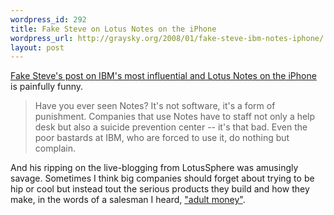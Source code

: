 ```yaml
--- 
wordpress_id: 292
title: Fake Steve on Lotus Notes on the iPhone
wordpress_url: http://graysky.org/2008/01/fake-steve-ibm-notes-iphone/
layout: post
---
```

<a href="http://fakesteve.blogspot.com/2008/01/oxymoron-of-week.html">Fake Steve's post on IBM's most influential and Lotus Notes on the iPhone</a> is painfully funny.

<blockquote>Have you ever seen Notes? It's not software, it's a form of punishment. Companies that use Notes have to staff not only a help desk but also a suicide prevention center -- it's that bad. Even the poor bastards at IBM, who are forced to use it, do nothing but complain.
</blockquote>

And his ripping on the live-blogging from LotusSphere was amusingly savage. Sometimes I think big companies should forget about trying to be hip or cool but instead tout the serious products they build and how they make, in the words of a salesman I heard, <a href="http://www.ibm.com/investor/4q07/4q07earnings.phtml">"adult money"</a>.

